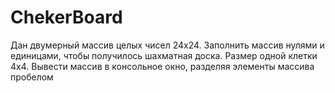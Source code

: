 # ChekerBoard
Дан двумерный массив целых чисел 24x24. Заполнить массив нулями и единицами, 
чтобы получилось шахматная доска. Размер одной клетки 4x4. Вывести массив
в консольное окно, разделяя элементы массива пробелом 

